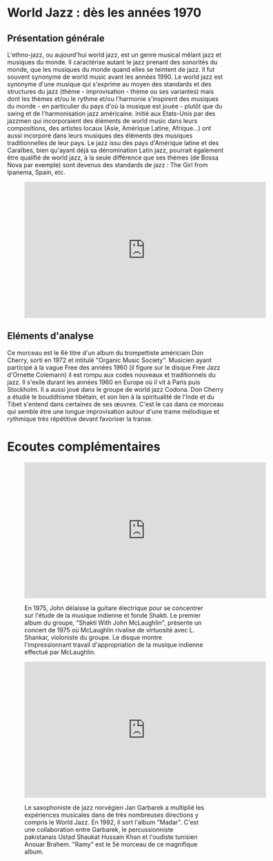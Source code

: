 # World Jazz : dès les années 1970

## Présentation générale
L'ethno-jazz, ou aujourd'hui world jazz, est un genre musical mêlant jazz et musiques du monde.  Il caractérise autant le jazz prenant des sonorités du monde, que les musiques du monde quand elles se teintent de jazz. Il fut souvent synonyme de world music avant les années 1990.
Le world jazz est synonyme d'une musique qui s'exprime au moyen des standards et des structures du jazz (thème - improvisation - thème ou ses variantes) mais dont les thèmes et/ou le rythme et/ou l'harmonie s'inspirent des musiques du monde - en particulier du pays d'où la musique est jouée - plutôt que du swing et de l'harmonisation jazz américaine. Initié aux Etats-Unis par des jazzmen qui incorporaient des éléments de world music dans leurs compositions, des artistes locaux (Asie, Amérique Latine, Afrique...) ont aussi incorporé dans leurs musiques des éléments des musiques traditionnelles de leur pays.
Le jazz issu des pays d'Amérique latine et des Caraïbes, bien qu'ayant déjà sa dénomination Latin jazz, pourrait également être qualifié de world jazz, à la seule différence que ses thèmes (de Bossa Nova par exemple) sont devenus des standards de jazz : The Girl from Ipanema, Spain, etc.

<figure class="app-frame fusions text-align-center" data-title="Hope - Don Cherry">
  <iframe width="560" height="315" src="https://www.youtube.com/embed/NJEmM3SEwwA" title="YouTube video player" frameborder="0" allow="accelerometer; autoplay; clipboard-write; encrypted-media; gyroscope; picture-in-picture; web-share" allowfullscreen></iframe>
  <!-- <video src="assets/images/Hope.mp4" controls> -->
</figure>

## Eléments d'analyse
Ce morceau est le 6è titre d'un album du trompettiste américiain Don Cherry, sorti en 1972 et intitulé "Organic Music Society". Musicien ayant participé à la vague Free des années 1960 (il figure sur le disque Free Jazz d'Ornette Colemann) il est rompu aux codes nouveaux et traditionnels du jazz. Il s'exile durant les années 1960 en Europe où il vit à Paris puis Stockholm. Il a aussi joué dans le groupe de world jazz Codona.
Don Cherry a étudié le bouddhisme tibétain,  et son lien à la spiritualité de l'Inde et du Tibet s'entend dans certaines de ses œuvres. C'est le cas dans ce morceau qui semble être une longue improvisation autour d'une trame mélodique et rythmique très répétitive devant favoriser la transe.

# Ecoutes complémentaires
<div class="encarts">
<figure class="app-frame encart text-align-center fusions" data-title="A Handful Of Beauty - Shakti">
    <iframe width="560" height="315" src="https://www.youtube.com/embed/U5LId8WbJOw" title="YouTube video player" frameborder="0" allow="accelerometer; autoplay; clipboard-write; encrypted-media; gyroscope; picture-in-picture; web-share" allowfullscreen></iframe>
    <!-- <video controls src="assets/images/Shakti With John McLaughlin _– A Handful Of Beauty (1977 - Album).mp4"></video> -->
  <p>
  En 1975, John délaisse la guitare électrique pour se concentrer sur l'étude de la musique indienne et fonde Shakti. Le premier album du groupe, "Shakti With John McLaughlin", présente un concert de 1975 où McLaughlin rivalise de virtuosité avec L. Shankar, violoniste du groupe. Le disque montre l'impressionnant travail d'appropriation de la musique indienne effectué par McLaughlin.
  </p>
</figure>
<figure class="app-frame encart text-align-center fusions" data-title="Ramy - Jan Garbarek, Anouar Brahem, Shaukat Hussain">
  <iframe width="560" height="315" src="https://www.youtube.com/embed/_g_zCxUBbbc" title="YouTube video player" frameborder="0" allow="accelerometer; autoplay; clipboard-write; encrypted-media; gyroscope; picture-in-picture; web-share" allowfullscreen></iframe>
  <!-- <video controls src="assets/images/Jan.Garbarek-Anouar.Brahem-Shaukat.Hussain--Ramy.mp4"></video> -->
  <p>
 Le saxophoniste de jazz norvégien Jan Garbarek a multiplié les expériences musicales dans de très nombreuses directions y compris le World Jazz. En 1992, il sort l'album "Madar".  C'est une collaboration entre Garbarek, le percussionniste pakistanais Ustad Shaukat Hussain Khan et l'oudiste tunisien Anouar Brahem. "Ramy" est le 5è morceau de ce magnifique album.
  </p>
</figure>
</div>

